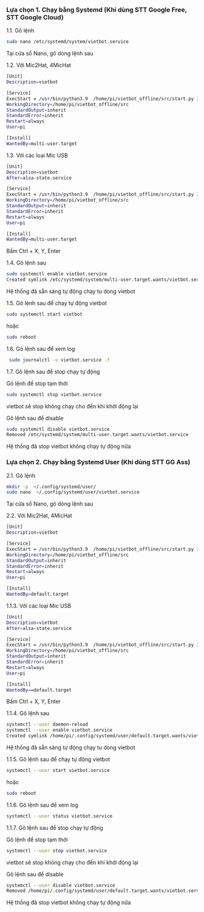 ### Lựa chọn 1.  Chạy bằng Systemd (Khi dùng STT Google Free, STT Google Cloud)

1.1. Gõ lệnh

```sh
sudo nano /etc/systemd/system/vietbot.service
```
Tại cửa sổ Nano, gõ dòng lệnh sau

1.2. Với Mic2Hat, 4MicHat

```sh
[Unit]
Description=vietbot

[Service]
ExecStart = /usr/bin/python3.9  /home/pi/vietbot_offline/src/start.py 2>/dev/null
WorkingDirectory=/home/pi/vietbot_offline/src
StandardOutput=inherit
StandardError=inherit
Restart=always
User=pi

[Install]
WantedBy=multi-user.target
```
1.3. Với các loại Mic USB

```sh
[Unit]
Description=vietbot
After=alsa-state.service

[Service]
ExecStart = /usr/bin/python3.9  /home/pi/vietbot_offline/src/start.py 2>/dev/null
WorkingDirectory=/home/pi/vietbot_offline/src
StandardOutput=inherit
StandardError=inherit
Restart=always
User=pi

[Install]
WantedBy=multi-user.target
```
Bấm Ctrl + X, Y, Enter

1.4. Gõ lệnh sau

```sh
sudo systemctl enable vietbot.service
Created symlink /etc/systemd/system/multi-user.target.wants/vietbot.service → /etc/systemd/system/vietbot.service.
```
Hệ thống đã sẵn sàng tự động chạy tu dong vietbot

1.5. Gõ lệnh sau để chạy tự động vietbot
```sh
sudo systemctl start vietbot
```
hoặc
```sh
sudo reboot
```
1.6. Gõ lệnh sau để xem log
```sh
 sudo journalctl -u vietbot.service -f
```
1.7. Gõ lệnh sau để stop chạy tự động 

Gõ lệnh để stop tạm thời

```sh
sudo systemctl stop vietbot.service
```
vietbot sẽ stop không chạy cho đến khi khởi động lại

Gõ lệnh sau để disable

```sh
sudo systemctl disable vietbot.service
Removed /etc/systemd/system/multi-user.target.wants/vietbot.service
```
Hệ thống đã stop vietbot không chạy tự động nữa

### Lựa chọn 2.  Chạy bằng Systemd User (Khi dùng STT GG Ass)

2.1. Gõ lệnh

```sh
mkdir -p  ~/.config/systemd/user/
sudo nano  ~/.config/systemd/user/vietbot.service
```
Tại cửa sổ Nano, gõ dòng lệnh sau

2.2. Với Mic2Hat, 4MicHat

```sh
[Unit]
Description=vietbot

[Service]
ExecStart = /usr/bin/python3.9  /home/pi/vietbot_offline/src/start.py 2>/dev/null
WorkingDirectory=/home/pi/vietbot_offline/src
StandardOutput=inherit
StandardError=inherit
Restart=always
User=pi

[Install]
WantedBy=default.target
```
1.1.3. Với các loại Mic USB

```sh
[Unit]
Description=vietbot
After=alsa-state.service

[Service]
ExecStart = /usr/bin/python3.9  /home/pi/vietbot_offline/src/start.py 2>/dev/null
WorkingDirectory=/home/pi/vietbot_offline/src
StandardOutput=inherit
StandardError=inherit
Restart=always
User=pi

[Install]
WantedBy==default.target
```

Bấm Ctrl + X, Y, Enter

1.1.4. Gõ lệnh sau

```sh
systemctl --user daemon-reload
systemctl --user enable vietbot.service
Created symlink /home/pi/.config/systemd/user/default.target.wants/vietbot.service → /home/pi/.config/systemd/user/vietbot.service.
```

Hệ thống đã sẵn sàng tự động chạy tu dong vietbot

1.1.5. Gõ lệnh sau để chạy tự động vietbot
```sh
systemctl --user start vietbot.service
```
hoặc
```sh
sudo reboot
```
1.1.6. Gõ lệnh sau để xem log
```sh
systemctl --user status vietbot.service
```
1.1.7. Gõ lệnh sau để stop chạy tự động 

Gõ lệnh để stop tạm thời

```sh
systemctl --user stop vietbot.service
```
vietbot sẽ stop không chạy cho đến khi khởi động lại

Gõ lệnh sau để disable

```sh
systemctl --user disable vietbot.service
Removed /home/pi/.config/systemd/user/default.target.wants/vietbot.service.
```

Hệ thống đã stop vietbot không chạy tự động nữa
